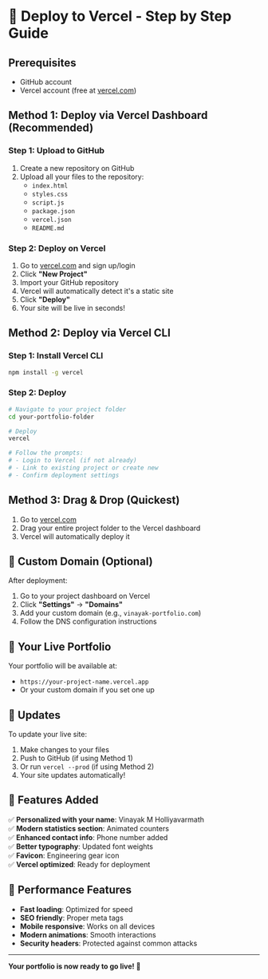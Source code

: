 # 🚀 Deploy to Vercel - Step by Step Guide

## Prerequisites
- GitHub account
- Vercel account (free at [vercel.com](https://vercel.com))

## Method 1: Deploy via Vercel Dashboard (Recommended)

### Step 1: Upload to GitHub
1. Create a new repository on GitHub
2. Upload all your files to the repository:
   - `index.html`
   - `styles.css`
   - `script.js`
   - `package.json`
   - `vercel.json`
   - `README.md`

### Step 2: Deploy on Vercel
1. Go to [vercel.com](https://vercel.com) and sign up/login
2. Click **"New Project"**
3. Import your GitHub repository
4. Vercel will automatically detect it's a static site
5. Click **"Deploy"**
6. Your site will be live in seconds!

## Method 2: Deploy via Vercel CLI

### Step 1: Install Vercel CLI
```bash
npm install -g vercel
```

### Step 2: Deploy
```bash
# Navigate to your project folder
cd your-portfolio-folder

# Deploy
vercel

# Follow the prompts:
# - Login to Vercel (if not already)
# - Link to existing project or create new
# - Confirm deployment settings
```

## Method 3: Drag & Drop (Quickest)

1. Go to [vercel.com](https://vercel.com)
2. Drag your entire project folder to the Vercel dashboard
3. Vercel will automatically deploy it

## 🎯 Custom Domain (Optional)

After deployment:
1. Go to your project dashboard on Vercel
2. Click **"Settings"** → **"Domains"**
3. Add your custom domain (e.g., `vinayak-portfolio.com`)
4. Follow the DNS configuration instructions

## 📱 Your Live Portfolio

Your portfolio will be available at:
- `https://your-project-name.vercel.app`
- Or your custom domain if you set one up

## 🔄 Updates

To update your live site:
1. Make changes to your files
2. Push to GitHub (if using Method 1)
3. Or run `vercel --prod` (if using Method 2)
4. Your site updates automatically!

## 🎨 Features Added

✅ **Personalized with your name**: Vinayak M Holliyavarmath  
✅ **Modern statistics section**: Animated counters  
✅ **Enhanced contact info**: Phone number added  
✅ **Better typography**: Updated font weights  
✅ **Favicon**: Engineering gear icon  
✅ **Vercel optimized**: Ready for deployment  

## 🚀 Performance Features

- **Fast loading**: Optimized for speed
- **SEO friendly**: Proper meta tags
- **Mobile responsive**: Works on all devices
- **Modern animations**: Smooth interactions
- **Security headers**: Protected against common attacks

---

**Your portfolio is now ready to go live! 🎉** 